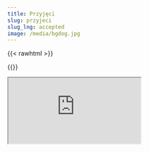 ```yaml
---
title: Przyjęci
slug: przyjeci
slug_lng: accepted
image: /media/bgdog.jpg
---
```



{{< rawhtml >}}<div class="google-spreadsheet" data-src="https://docs.google.com/spreadsheets/d/1CjyqT9Kn-4wBAuk7ZFlfu3J6t3kYoHgzM2LiJh9WkuY/edit#gid=0"></div>{{</rawhtml >}}

<iframe src="https://docs.google.com/spreadsheets/d/e/2PACX-1vTdNHPhw9naOMq81GFK9voZo7SkOoljJVjn769id3xAl6nfsS0l-G44rBWg2xLEEQG_INvk-5ZaUhY0/pubhtml?widget=true&amp;headers=false"></iframe>